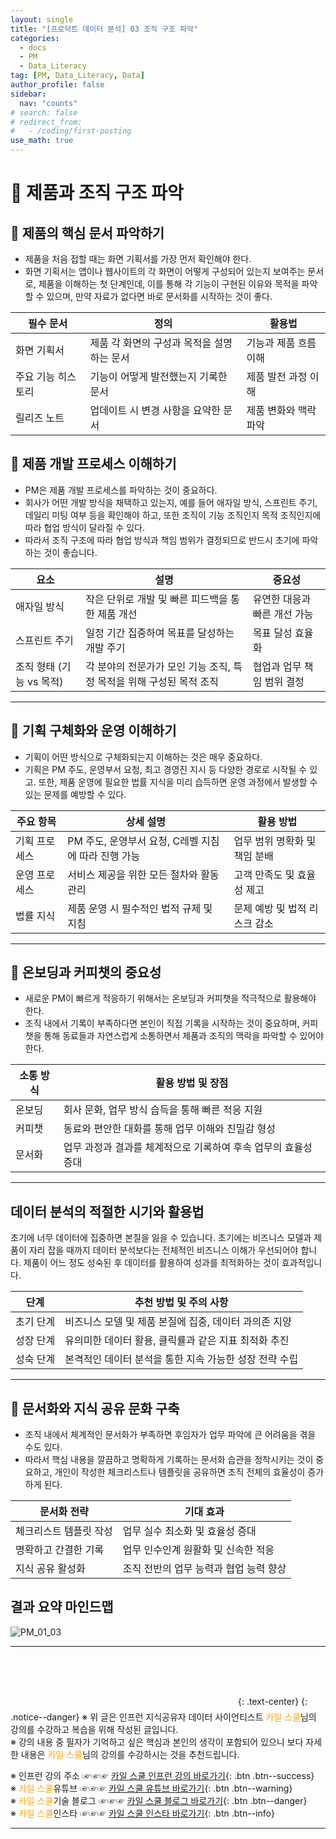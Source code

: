 ```yaml
---
layout: single
title: "[프로덕트 데이터 분석] 03 조직 구조 파악"
categories:
  - docs
  - PM
  - Data_Literacy
tag: [PM, Data_Literacy, Data]
author_profile: false
sidebar:
  nav: "counts"
# search: false
# redirect_from:
#   - /coding/first-posting
use_math: true
---
```


# 👑 제품과 조직 구조 파악

## 🍓 제품의 핵심 문서 파악하기

- 제품을 처음 접할 때는 화면 기획서를 가장 먼저 확인해야 한다.
- 화면 기획서는 앱이나 웹사이트의 각 화면이 어떻게 구성되어 있는지 보여주는 문서로, 제품을 이해하는 첫 단계인데, 이를 통해 각 기능이 구현된 이유와 목적을 파악할 수 있으며, 만약 자료가 없다면 바로 문서화를 시작하는 것이 좋다.

| 필수 문서          | 정의                                       | 활용법                |
| ------------------ | ------------------------------------------ | --------------------- |
| 화면 기획서        | 제품 각 화면의 구성과 목적을 설명하는 문서 | 기능과 제품 흐름 이해 |
| 주요 기능 히스토리 | 기능이 어떻게 발전했는지 기록한 문서       | 제품 발전 과정 이해   |
| 릴리즈 노트        | 업데이트 시 변경 사항을 요약한 문서        | 제품 변화와 맥락 파악 |

## 🍓 제품 개발 프로세스 이해하기

- PM은 제품 개발 프로세스를 파악하는 것이 중요하다.
- 회사가 어떤 개발 방식을 채택하고 있는지, 예를 들어 애자일 방식, 스프린트 주기, 데일리 미팅 여부 등을 확인해야 하고, 또한 조직이 기능 조직인지 목적 조직인지에 따라 협업 방식이 달라질 수 있다.
- 따라서 조직 구조에 따라 협업 방식과 책임 범위가 결정되므로 반드시 초기에 파악하는 것이 좋습니다.

| 요소                     | 설명                                                                 | 중요성                       |
| ------------------------ | -------------------------------------------------------------------- | ---------------------------- |
| 애자일 방식              | 작은 단위로 개발 및 빠른 피드백을 통한 제품 개선                     | 유연한 대응과 빠른 개선 가능 |
| 스프린트 주기            | 일정 기간 집중하여 목표를 달성하는 개발 주기                         | 목표 달성 효율화             |
| 조직 형태 (기능 vs 목적) | 각 분야의 전문가가 모인 기능 조직, 특정 목적을 위해 구성된 목적 조직 | 협업과 업무 책임 범위 결정   |

---

## 🍓 기획 구체화와 운영 이해하기

- 기획이 어떤 방식으로 구체화되는지 이해하는 것은 매우 중요하다.
- 기획은 PM 주도, 운영부서 요청, 최고 경영진 지시 등 다양한 경로로 시작될 수 있고. 또한, 제품 운영에 필요한 법률 지식을 미리 습득하면 운영 과정에서 발생할 수 있는 문제를 예방할 수 있다.

| 주요 항목     | 상세 설명                                           | 활용 방법                     |
| ------------- | --------------------------------------------------- | ----------------------------- |
| 기획 프로세스 | PM 주도, 운영부서 요청, C레벨 지침에 따라 진행 가능 | 업무 범위 명확화 및 책임 분배 |
| 운영 프로세스 | 서비스 제공을 위한 모든 절차와 활동 관리            | 고객 만족도 및 효율성 제고    |
| 법률 지식     | 제품 운영 시 필수적인 법적 규제 및 지침             | 문제 예방 및 법적 리스크 감소 |

---

## 🍓 온보딩과 커피챗의 중요성

- 새로운 PM이 빠르게 적응하기 위해서는 온보딩과 커피챗을 적극적으로 활용해야 한다.
- 조직 내에서 기록이 부족하다면 본인이 직접 기록을 시작하는 것이 중요하며, 커피챗을 통해 동료들과 자연스럽게 소통하면서 제품과 조직의 맥락을 파악할 수 있어야 한다.

| 소통 방식 | 활용 방법 및 장점                                              |
| --------- | -------------------------------------------------------------- |
| 온보딩    | 회사 문화, 업무 방식 습득을 통해 빠른 적응 지원                |
| 커피챗    | 동료와 편안한 대화를 통해 업무 이해와 친밀감 형성              |
| 문서화    | 업무 과정과 결과를 체계적으로 기록하여 후속 업무의 효율성 증대 |

---

## 데이터 분석의 적절한 시기와 활용법

초기에 너무 데이터에 집중하면 본질을 잃을 수 있습니다. 초기에는 비즈니스 모델과 제품이 자리 잡을 때까지 데이터 분석보다는 전체적인 비즈니스 이해가 우선되어야 합니다. 제품이 어느 정도 성숙된 후 데이터를 활용하여 성과를 최적화하는 것이 효과적입니다.

| 단계      | 추천 방법 및 주의 사항                                 |
| --------- | ------------------------------------------------------ |
| 초기 단계 | 비즈니스 모델 및 제품 본질에 집중, 데이터 과의존 지양  |
| 성장 단계 | 유의미한 데이터 활용, 클릭률과 같은 지표 최적화 추진   |
| 성숙 단계 | 본격적인 데이터 분석을 통한 지속 가능한 성장 전략 수립 |

---

## 🍓 문서화와 지식 공유 문화 구축

- 조직 내에서 체계적인 문서화가 부족하면 후임자가 업무 파악에 큰 어려움을 겪을 수도 있다.
- 따라서 핵심 내용을 깔끔하고 명확하게 기록하는 문서화 습관을 정착시키는 것이 중요하고, 개인이 작성한 체크리스트나 템플릿을 공유하면 조직 전체의 효율성이 증가하게 된다.

| 문서화 전략            | 기대 효과                              |
| ---------------------- | -------------------------------------- |
| 체크리스트 템플릿 작성 | 업무 실수 최소화 및 효율성 증대        |
| 명확하고 간결한 기록   | 업무 인수인계 원활화 및 신속한 적응    |
| 지식 공유 활성화       | 조직 전반의 업무 능력과 협업 능력 향상 |

## 결과 요약 마인드맵

![PM_01_03]({{site.url}}/images/2025-03-25-PM/01_03.png)

---

<a style="font-size:30px; color: white;">⇩⇩⇩⇩⇩⇩⇩⇩⇩⇩⇩⇩출처⇩⇩⇩⇩⇩⇩⇩⇩⇩⇩⇩⇩</a>
{: .text-center}
{: .notice--danger}
※ 위 글은 인프런 지식공유자 데이터 사이언티스트 <a style="color: orange;">카일 스쿨</a>님의 강의를 수강하고 복습을 위해 작성된 글입니다.<br>
※ 강의 내용 중 필자가 기억하고 싶은 핵심과 본인의 생각이 포함되어 있으니 보다 자세한 내용은 <a style="color: orange;">카일 스쿨</a>님의 강의를 수강하시는 것을 추천드립니다. <br>

※ 인프런 강의 주소 ☞☞☞ [카일 스쿨 인프런 강의 바로가기](https://www.inflearn.com/course/pm-%EB%8D%B0%EC%9D%B4%ED%84%B0-%EB%A6%AC%ED%84%B0%EB%9F%AC%EC%8B%9C){: .btn .btn--success}<br>
※ <a style="color: orange;">카일 스쿨</a>유튜브 ☞☞☞ [카일 스쿨 유튜브 바로가기](https://www.youtube.com/c/kyleschool){: .btn .btn--warning}<br>
※ <a style="color: orange;">카일 스쿨</a>기술 블로그 ☞☞☞ [카일 스쿨 블로그 바로가기](https://zzsza.github.io/){: .btn .btn--danger}<br>
※ <a style="color: orange;">카일 스쿨</a>인스타 ☞☞☞ [카일 스쿨 인스타 바로가기](https://www.instagram.com/data.scientist/){: .btn .btn--info}

---
